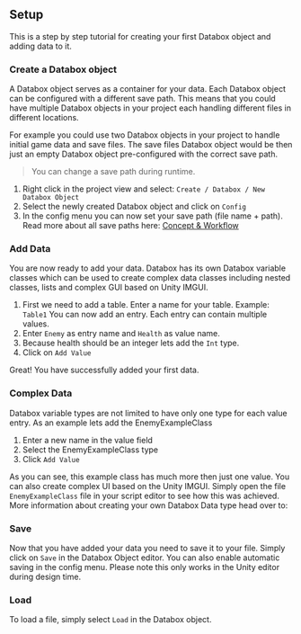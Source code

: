 ## Setup

This is a step by step tutorial for creating your first Databox object and adding data to it.

### Create a Databox object
A Databox object serves as a container for your data. Each Databox object can be configured with a different save path. 
This means that you could have multiple Databox objects in your project each handling different files in different locations.

For example you could use two Databox objects in your project to handle initial game data and save files.
The save files Databox object would be then just an empty Databox object pre-configured with the correct save path.  
> You can change a save path during runtime.

1. Right click in the project view and select: `Create / Databox / New Databox Object`  
2. Select the newly created Databox object and click on `Config`  
3. In the config menu you can now set your save path (file name + path). Read more about all save paths here: [Concept & Workflow](/ConceptAndWorkflow.md)  

### Add Data
You are now ready to add your data.
Databox has its own Databox variable classes which can be used to create complex data classes including nested classes, lists and complex GUI based on Unity IMGUI.

1. First we need to add a table. Enter a name for your table. Example: `Table1`
You can now add an entry. Each entry can contain multiple values.
2. Enter `Enemy` as entry name and `Health` as value name.
3. Because health should be an integer lets add the `Int` type.
4. Click on `Add Value`

Great! You have successfully added your first data.

### Complex Data
Databox variable types are not limited to have only one type for each value entry.
As an example lets add the EnemyExampleClass
1. Enter a new name in the value field
2. Select the EnemyExampleClass type 
3. Click `Add Value`

As you can see, this example class has much more then just one value. You can also create complex UI based on the Unity IMGUI.
Simply open the file `EnemyExampleClass` file in your script editor to see how this was achieved.
More information about creating your own Databox Data type head over to:


### Save
Now that you have added your data you need to save it to your file.
Simply click on `Save` in the Databox Object editor.
You can also enable automatic saving in the config menu. Please note this only works in the Unity editor during design time.

### Load 
To load a file, simply select `Load` in the Databox object.
